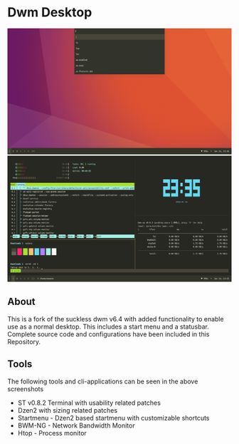 # Dwm Desktop
![Desktop](screenshots/dmenu.png)
![Desktop](screenshots/fake_busy.png)

## About
This is a fork of the suckless dwm v6.4 with added functionality to enable use as a normal desktop. This includes a start menu and a statusbar. Complete source code and configurations have been included in this Repository.


## Tools
The following tools and cli-applications can be seen in the above screenshots
* ST v0.8.2 Terminal with usability related patches
* Dzen2 with sizing related patches
* Startmenu - Dzen2 based startmenu with customizable shortcuts
* BWM-NG - Network Bandwidth Monitor
* Htop - Process monitor
